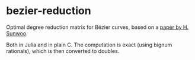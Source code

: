 # bezier-reduction
Optimal degree reduction matrix for Bézier curves, based on a [paper by H. Sunwoo](https://doi.org/10.1016/j.cagd.2004.12.002).

Both in Julia and in plain C. The computation is exact (using bignum rationals), which is then converted to doubles.
